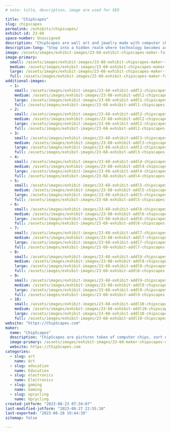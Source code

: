 ```yaml
---
# note: title, description, image are used for SEO

title: "ChipScapes"
slug: chipscapes
permalink: /exhibits/chipscapes/
exhibit-id: 23-68
space-number: Unassigned
description: "ChipScapes are wall art and jewelry made with computer chips. Truly unique gift ideas for tech types"
description-long: "Step into a hidden realm where technology becomes art, where the infinitesimal landscapes of computer chips transform into captivating vistas known as ChipScapes. Imagine peering through a miniature looking glass into a universe unseen by the naked eye – a world of silicon secrets, a symphony of bytes and circuits. This is the realm of ChipScapes, where microscopic landscapes come to life in wall art and jewelry. What was once a mundane, silvery-gray expanse, becomes an explosion of vibrant hues and dazzling shades. The secret behind this transformation lies in a meticulously orchestrated ballet of light, a dance that unveils the hidden layers of chip manufacturing. If you yearn to unlock the secrets of the digital age, to witness the interplay of science, history, and artistry, join us. Uncover the hidden tales of chips that power our lives, explore the chronicles that link past to present, and witness the awe-inspiring spectacle of chips magnified to a realm where giants are dwarfed and marvels are unveiled."
image: /assets/images/exhibit-images/23-68-exhibit-chipscapes-maker-faire-large.jpg
image-primary: 
  small: /assets/images/exhibit-images/23-68-exhibit-chipscapes-maker-faire-small.jpg
  medium: /assets/images/exhibit-images/23-68-exhibit-chipscapes-maker-faire-medium.jpg
  large: /assets/images/exhibit-images/23-68-exhibit-chipscapes-maker-faire-large.jpg
  full: /assets/images/exhibit-images/23-68-exhibit-chipscapes-maker-faire-full.jpg
additional-images: 
  - 1:
    small: /assets/images/exhibit-images/23-68-exhibit-addl1-chipscapes-a-2-small.jpeg
    medium: /assets/images/exhibit-images/23-68-exhibit-addl1-chipscapes-a-2-medium.jpeg
    large: /assets/images/exhibit-images/23-68-exhibit-addl1-chipscapes-a-2-large.jpeg
    full: /assets/images/exhibit-images/23-68-exhibit-addl1-chipscapes-a-2-full.jpeg
  - 2:
    small: /assets/images/exhibit-images/23-68-exhibit-addl2-chipscapes-a-2-small.jpg
    medium: /assets/images/exhibit-images/23-68-exhibit-addl2-chipscapes-a-2-medium.jpg
    large: /assets/images/exhibit-images/23-68-exhibit-addl2-chipscapes-a-2-large.jpg
    full: /assets/images/exhibit-images/23-68-exhibit-addl2-chipscapes-a-2-full.jpg
  - 3:
    small: /assets/images/exhibit-images/23-68-exhibit-addl3-chipscapes-a-3-small.jpg
    medium: /assets/images/exhibit-images/23-68-exhibit-addl3-chipscapes-a-3-medium.jpg
    large: /assets/images/exhibit-images/23-68-exhibit-addl3-chipscapes-a-3-large.jpg
    full: /assets/images/exhibit-images/23-68-exhibit-addl3-chipscapes-a-3-full.jpg
  - 4:
    small: /assets/images/exhibit-images/23-68-exhibit-addl4-chipscapes-a-4-small.jpg
    medium: /assets/images/exhibit-images/23-68-exhibit-addl4-chipscapes-a-4-medium.jpg
    large: /assets/images/exhibit-images/23-68-exhibit-addl4-chipscapes-a-4-large.jpg
    full: /assets/images/exhibit-images/23-68-exhibit-addl4-chipscapes-a-4-full.jpg
  - 5:
    small: /assets/images/exhibit-images/23-68-exhibit-addl5-chipscapes-a-5-small.JPG
    medium: /assets/images/exhibit-images/23-68-exhibit-addl5-chipscapes-a-5-medium.JPG
    large: /assets/images/exhibit-images/23-68-exhibit-addl5-chipscapes-a-5-large.JPG
    full: /assets/images/exhibit-images/23-68-exhibit-addl5-chipscapes-a-5-full.JPG
  - 6:
    small: /assets/images/exhibit-images/23-68-exhibit-addl6-chipscapes-a-6-small.JPG
    medium: /assets/images/exhibit-images/23-68-exhibit-addl6-chipscapes-a-6-medium.JPG
    large: /assets/images/exhibit-images/23-68-exhibit-addl6-chipscapes-a-6-large.JPG
    full: /assets/images/exhibit-images/23-68-exhibit-addl6-chipscapes-a-6-full.JPG
  - 7:
    small: /assets/images/exhibit-images/23-68-exhibit-addl7-chipscapes-a-a-small.jpg
    medium: /assets/images/exhibit-images/23-68-exhibit-addl7-chipscapes-a-a-medium.jpg
    large: /assets/images/exhibit-images/23-68-exhibit-addl7-chipscapes-a-a-large.jpg
    full: /assets/images/exhibit-images/23-68-exhibit-addl7-chipscapes-a-a-full.jpg
  - 8:
    small: /assets/images/exhibit-images/23-68-exhibit-addl8-chipscapes-a-small.jpg
    medium: /assets/images/exhibit-images/23-68-exhibit-addl8-chipscapes-a-medium.jpg
    large: /assets/images/exhibit-images/23-68-exhibit-addl8-chipscapes-a-large.jpg
    full: /assets/images/exhibit-images/23-68-exhibit-addl8-chipscapes-a-full.jpg
  - 9:
    small: /assets/images/exhibit-images/23-68-exhibit-addl9-chipscapes-a8-small.jpeg
    medium: /assets/images/exhibit-images/23-68-exhibit-addl9-chipscapes-a8-medium.jpeg
    large: /assets/images/exhibit-images/23-68-exhibit-addl9-chipscapes-a8-large.jpeg
    full: /assets/images/exhibit-images/23-68-exhibit-addl9-chipscapes-a8-full.jpeg
  - 10:
    small: /assets/images/exhibit-images/23-68-exhibit-addl10-chipscapes-mpu-front-small.JPG
    medium: /assets/images/exhibit-images/23-68-exhibit-addl10-chipscapes-mpu-front-medium.JPG
    large: /assets/images/exhibit-images/23-68-exhibit-addl10-chipscapes-mpu-front-large.JPG
    full: /assets/images/exhibit-images/23-68-exhibit-addl10-chipscapes-mpu-front-full.JPG
website: "https://ChipScapes.com"
maker: 
  name: "ChipScapes"
  description: "ChipScapes are pictures taken of computer chips, sort of microscopic chip landscapes, or ChipScapes for short. The artwork is created by photographing a silicon computer chip using a microscope and special lighting. Silicon is a silvery gray element and not very exciting to look at. The colors in ChipScapes come from a process I use that creates a prism effect derived from special lighting that takes advantage of the layered manufacturing process of computer chips. I use different lighting, angles, and the prism effect of chips to create colorful images of an otherwise boring gray chip. I use mostly vintage microprocessors and memory chips from the 1970s and 1980s. In addition to the artwork and the chip, I also include stories about the history and importance of the chips. I use shadow box frames, canvas, and jewelry frames. My artworks are in museums around the world. I bring a table, display grids, and a microscope."
  image-primary: /assets/images/exhibit-images/23-68-maker-chipscapes-chipscapes-logo-new-medium.jpg
  website: https://ChipScapes.com
categories: 
  - slug: art
    name: Art
  - slug: education
    name: Education
  - slug: electronics
    name: Electronics
  - slug: gaming
    name: Gaming
  - slug: upcycling
    name: Upcycling
created-jotform: "2023-08-23 07:34:07"
last-modified-jotform: "2023-08-27 22:55:10"
last-exported: "2023-08-28 19:44:39"
sitemap: false

---
```


